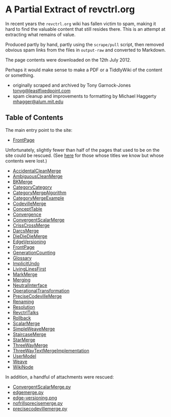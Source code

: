 # A Partial Extract of revctrl.org

In recent years the `revctrl.org` wiki has fallen victim to spam,
making it hard to find the valuable content that still resides there.
This is an attempt at extracting what remains of value.

Produced partly by hand, partly using the `scrape/pull` script, then
removed obvious spam links from the files in `output-raw` and
converted to Markdown.

The page contents were downloaded on the 12th July 2012.

Perhaps it would make sense to make a PDF or a TiddlyWiki of the
content or something.

 - originally scraped and archived by Tony Garnock-Jones <tonyg@leastfixedpoint.com>
 - spam cleanup and improvements to formatting by Michael Haggerty <mhagger@alum.mit.edu>

## Table of Contents

The main entry point to the site:

 - [FrontPage](FrontPage.md)

Unfortunately, slightly fewer than half of the pages that used to be
on the site could be rescued. (See [here](scrape/rejects) for those
whose titles we know but whose contents were lost.)

 - [AccidentalCleanMerge](AccidentalCleanMerge.md)
 - [AmbiguousCleanMerge](AmbiguousCleanMerge.md)
 - [BKMerge](BKMerge.md)
 - [CategoryCategory](CategoryCategory.md)
 - [CategoryMergeAlgorithm](CategoryMergeAlgorithm.md)
 - [CategoryMergeExample](CategoryMergeExample.md)
 - [CodevilleMerge](CodevilleMerge.md)
 - [ConceptTable](ConceptTable.md)
 - [Convergence](Convergence.md)
 - [ConvergentScalarMerge](ConvergentScalarMerge.md)
 - [CrissCrossMerge](CrissCrossMerge.md)
 - [DarcsMerge](DarcsMerge.md)
 - [DieDieDieMerge](DieDieDieMerge.md)
 - [EdgeVersioning](EdgeVersioning.md)
 - [FrontPage](FrontPage.md)
 - [GenerationCounting](GenerationCounting.md)
 - [Glossary](Glossary.md)
 - [ImplicitUndo](ImplicitUndo.md)
 - [LivingLinesFirst](LivingLinesFirst.md)
 - [MarkMerge](MarkMerge.md)
 - [Merging](Merging.md)
 - [NeutralInterface](NeutralInterface.md)
 - [OperationalTransformation](OperationalTransformation.md)
 - [PreciseCodevilleMerge](PreciseCodevilleMerge.md)
 - [Renaming](Renaming.md)
 - [Resolution](Resolution.md)
 - [RevctrlTalks](RevctrlTalks.md)
 - [Rollback](Rollback.md)
 - [ScalarMerge](ScalarMerge.md)
 - [SimpleWeaveMerge](SimpleWeaveMerge.md)
 - [StaircaseMerge](StaircaseMerge.md)
 - [StarMerge](StarMerge.md)
 - [ThreeWayMerge](ThreeWayMerge.md)
 - [ThreeWayTextMergeImplementation](ThreeWayTextMergeImplementation.md)
 - [UserModel](UserModel.md)
 - [Weave](Weave.md)
 - [WikiNode](WikiNode.md)

In addition, a handful of attachments were rescued:

 - [ConvergentScalarMerge.py](attachments/ConvergentScalarMerge.py)
 - [edgemerge.py](attachments/edgemerge.py)
 - [edge-versioning.png](attachments/edge-versioning.png)
 - [nofrillsprecisemerge.py](attachments/nofrillsprecisemerge.py)
 - [precisecodevillemerge.py](attachments/precisecodevillemerge.py)
